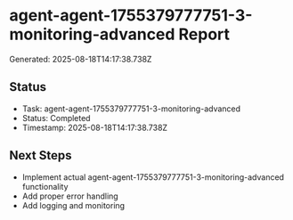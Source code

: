 # agent-agent-1755379777751-3-monitoring-advanced Report

Generated: 2025-08-18T14:17:38.738Z

## Status
- Task: agent-agent-1755379777751-3-monitoring-advanced
- Status: Completed
- Timestamp: 2025-08-18T14:17:38.738Z

## Next Steps
- Implement actual agent-agent-1755379777751-3-monitoring-advanced functionality
- Add proper error handling
- Add logging and monitoring
